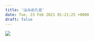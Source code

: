 ```yaml
---
title: 'はみ出た足'
date: Tue, 23 Feb 2021 01:21:25 +0000
draft: false
---
```


![](/images/2021/02/DSC_1584.jpg)